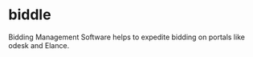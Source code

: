biddle
======

Bidding Management Software helps to expedite bidding on portals like odesk and Elance.
